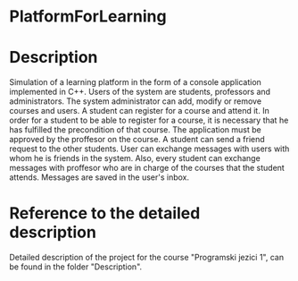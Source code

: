 # PlatformForLearning

# Description
Simulation of a learning platform in the form of a console application implemented in C++.
Users of the system are students, professors and administrators.
The system administrator can add, modify or remove courses and users.
A student can register for a course and attend it. In order for a student to be able to register for a course, it is necessary that he has fulfilled the precondition of that course. The application must be approved by the proffesor
on the course. A student can
send a friend request to the other students.
User can exchange messages with users
with whom he is friends in the system. Also, every student can exchange messages with proffesor who
are in charge of the courses that the student attends. Messages are saved in the user's inbox.

# Reference to the detailed description
Detailed description of the project for the course "Programski jezici 1", can be found in the folder "Description".
